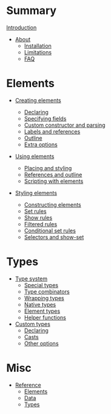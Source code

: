 # Summary

[Introduction](./README.md)

- [About](./about/README.md)
  - [Installation](./about/installation.md)
  - [Limitations](./about/limitations.md)
  - [FAQ](./about/faq.md)

# Elements

- [Creating elements](./elements/creating/README.md)
  - [Declaring](./elements/creating/declaring.md)
  - [Specifying fields](./elements/creating/fields.md)
  - [Custom constructor and parsing](./elements/creating/overriding-constr.md)
  - [Labels and references](./elements/creating/labels-refs.md)
  - [Outline](./elements/creating/outline.md)
  - [Extra options](./elements/creating/extra-options.md)

- [Using elements](./elements/using/README.md)
  - [Placing and styling](./elements/using/styling.md)
  - [References and outline]()
  - [Scripting with elements](./elements/using/scripting.md)

- [Styling elements](./elements/styling/README.md)
  - [Constructing elements](./elements/styling/constructing.md)
  - [Set rules](./elements/styling/set-rules.md)
  - [Show rules](./elements/styling/show-rules.md)
  - [Filtered rules]()
  - [Conditional set rules]()
  - [Selectors and show-set]()

# Types

- [Type system](./types/type-system/README.md)
  - [Special types](./types/type-system/special-types.md)
  - [Type combinators](./types/type-system/type-combinators.md)
  - [Wrapping types](./types/type-system/wrapping-types.md)
  - [Native types](./types/type-system/native-types.md)
  - [Element types](./types/type-system/element-types.md)
  - [Helper functions](./types/type-system/helper-functions.md)
- [Custom types](./types/custom-types/README.md)
  - [Declaring](./types/custom-types/declaring.md)
  - [Casts](./types/custom-types/casts.md)
  - [Other options](./types/custom-types/other-options.md)

# Misc

- [Reference](./misc/reference/README.md)
  - [Elements](./misc/reference/elements.md)
  - [Data](./misc/reference/data.md)
  - [Types]()
